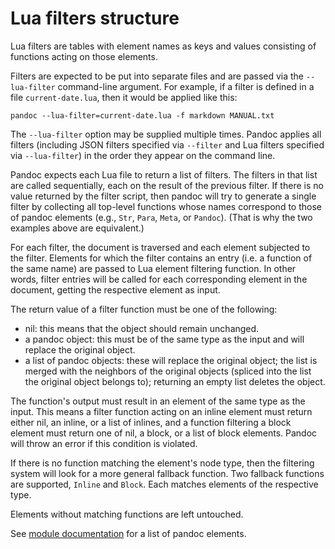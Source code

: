 # Lua filters structure

Lua filters are tables with element names as keys and values
consisting of functions acting on those elements.

Filters are expected to be put into separate files and are passed
via the `--lua-filter` command-line argument. For example, if a
filter is defined in a file `current-date.lua`, then it would be
applied like this:

    pandoc --lua-filter=current-date.lua -f markdown MANUAL.txt

The `--lua-filter` option may be supplied multiple times. Pandoc
applies all filters (including JSON filters specified via
`--filter` and Lua filters specified via `--lua-filter`) in the
order they appear on the command line.

Pandoc expects each Lua file to return a list of filters. The
filters in that list are called sequentially, each on the result
of the previous filter. If there is no value returned by the
filter script, then pandoc will try to generate a single filter by
collecting all top-level functions whose names correspond to those
of pandoc elements (e.g., `Str`, `Para`, `Meta`, or `Pandoc`).
(That is why the two examples above are equivalent.)

For each filter, the document is traversed and each element
subjected to the filter. Elements for which the filter contains an
entry (i.e. a function of the same name) are passed to Lua element
filtering function. In other words, filter entries will be called
for each corresponding element in the document, getting the
respective element as input.

The return value of a filter function must be one of the
following:

-   nil: this means that the object should remain unchanged.
-   a pandoc object: this must be of the same type as the input
    and will replace the original object.
-   a list of pandoc objects: these will replace the original
    object; the list is merged with the neighbors of the original
    objects (spliced into the list the original object belongs
    to); returning an empty list deletes the object.

The function's output must result in an element of the same type
as the input. This means a filter function acting on an inline
element must return either nil, an inline, or a list of inlines,
and a function filtering a block element must return one of nil, a
block, or a list of block elements. Pandoc will throw an error if
this condition is violated.

If there is no function matching the element's node type, then the
filtering system will look for a more general fallback function.
Two fallback functions are supported, `Inline` and `Block`. Each
matches elements of the respective type.

Elements without matching functions are left untouched.

See [module documentation](#module-pandoc) for a list of pandoc
elements.


